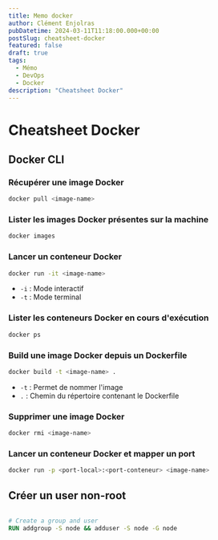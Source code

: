 ```yaml
---
title: Memo docker
author: Clément Enjolras
pubDatetime: 2024-03-11T11:18:00.000+00:00
postSlug: cheatsheet-docker
featured: false
draft: true
tags:
  - Mémo
  - DevOps
  - Docker
description: "Cheatsheet Docker"
---
```


# Cheatsheet Docker

## Docker CLI

### Récupérer une image Docker

```bash
docker pull <image-name>
```

### Lister les images Docker présentes sur la machine

```bash
docker images
```

### Lancer un conteneur Docker

```bash
docker run -it <image-name>
```

- `-i` : Mode interactif
- `-t` : Mode terminal

### Lister les conteneurs Docker en cours d'exécution

```bash
docker ps
```

### Build une image Docker depuis un Dockerfile

```bash
docker build -t <image-name> .
```

- `-t` : Permet de nommer l'image
- `.` : Chemin du répertoire contenant le Dockerfile

### Supprimer une image Docker

```bash
docker rmi <image-name>
```

### Lancer un conteneur Docker et mapper un port

```bash
docker run -p <port-local>:<port-conteneur> <image-name>
```

## Créer un user non-root

```Dockerfile

# Create a group and user
RUN addgroup -S node && adduser -S node -G node

```
